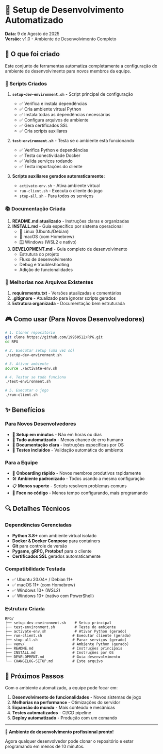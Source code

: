 # 🚀 Setup de Desenvolvimento Automatizado

**Data:** 9 de Agosto de 2025  
**Versão:** v1.0 - Ambiente de Desenvolvimento Completo

## 🎯 O que foi criado

Este conjunto de ferramentas automatiza completamente a configuração do ambiente de desenvolvimento para novos membros da equipe.

### 📜 Scripts Criados

1. **`setup-dev-environment.sh`** - Script principal de configuração
   - ✅ Verifica e instala dependências
   - ✅ Cria ambiente virtual Python
   - ✅ Instala todas as dependências necessárias
   - ✅ Configura arquivos de ambiente
   - ✅ Gera certificados SSL
   - ✅ Cria scripts auxiliares

2. **`test-environment.sh`** - Testa se o ambiente está funcionando
   - ✅ Verifica Python e dependências
   - ✅ Testa conectividade Docker
   - ✅ Valida serviços rodando
   - ✅ Testa importações do cliente

3. **Scripts auxiliares gerados automaticamente:**
   - `activate-env.sh` - Ativa ambiente virtual
   - `run-client.sh` - Executa o cliente do jogo
   - `stop-all.sh` - Para todos os serviços

### 📚 Documentação Criada

1. **README.md atualizado** - Instruções claras e organizadas
2. **INSTALL.md** - Guia específico por sistema operacional
   - 🐧 Linux (Ubuntu/Debian)
   - 🍎 macOS (com Homebrew)
   - 🪟 Windows (WSL2 e nativo)
3. **DEVELOPMENT.md** - Guia completo de desenvolvimento
   - Estrutura do projeto
   - Fluxo de desenvolvimento
   - Debug e troubleshooting
   - Adição de funcionalidades

### 🔧 Melhorias nos Arquivos Existentes

1. **requirements.txt** - Versões atualizadas e comentários
2. **.gitignore** - Atualizado para ignorar scripts gerados
3. **Estrutura organizada** - Documentação bem estruturada

## 🎮 Como usar (Para Novos Desenvolvedores)

```bash
# 1. Clonar repositório
git clone https://github.com/19950512/RPG.git
cd RPG

# 2. Executar setup (uma vez só)
./setup-dev-environment.sh

# 3. Ativar ambiente
source ./activate-env.sh

# 4. Testar se tudo funciona
./test-environment.sh

# 5. Executar o jogo
./run-client.sh
```

## ✨ Benefícios

### Para Novos Desenvolvedores
- 🚀 **Setup em minutos** - Não em horas ou dias
- 🎯 **Tudo automatizado** - Menos chance de erro humano
- 📖 **Documentação clara** - Instruções específicas por OS
- 🧪 **Testes incluídos** - Validação automática do ambiente

### Para a Equipe
- 🔄 **Onboarding rápido** - Novos membros produtivos rapidamente
- 🛠️ **Ambiente padronizado** - Todos usando a mesma configuração
- 📋 **Menos suporte** - Scripts resolvem problemas comuns
- 🎨 **Foco no código** - Menos tempo configurando, mais programando

## 🔍 Detalhes Técnicos

### Dependências Gerenciadas
- **Python 3.8+** com ambiente virtual isolado
- **Docker & Docker Compose** para containers
- **Git** para controle de versão
- **Pygame, gRPC, Protobuf** para o cliente
- **Certificados SSL** gerados automaticamente

### Compatibilidade Testada
- ✅ Ubuntu 20.04+ / Debian 11+
- ✅ macOS 11+ (com Homebrew)
- ✅ Windows 10+ (WSL2)
- ✅ Windows 10+ (nativo com PowerShell)

### Estrutura Criada
```
RPG/
├── setup-dev-environment.sh    # Setup principal
├── test-environment.sh         # Teste do ambiente
├── activate-env.sh             # Ativar Python (gerado)
├── run-client.sh              # Executar cliente (gerado)
├── stop-all.sh                # Parar serviços (gerado)
├── venv/                      # Ambiente Python (gerado)
├── README.md                  # Instruções principais
├── INSTALL.md                 # Instruções por OS
├── DEVELOPMENT.md             # Guia desenvolvimento
└── CHANGELOG-SETUP.md         # Este arquivo
```

## 🚀 Próximos Passos

Com o ambiente automatizado, a equipe pode focar em:

1. **Desenvolvimento de funcionalidades** - Novos sistemas de jogo
2. **Melhorias na performance** - Otimizações do servidor
3. **Expansão do mundo** - Mais conteúdo e mecânicas
4. **Testes automatizados** - CI/CD pipeline
5. **Deploy automatizado** - Produção com um comando

---

**🎉 Ambiente de desenvolvimento profissional pronto!**

Agora qualquer desenvolvedor pode clonar o repositório e estar programando em menos de 10 minutos.
